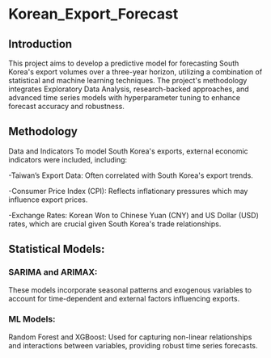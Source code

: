 # Korean_Export_Forecast


## Introduction
This project aims to develop a predictive model for forecasting South Korea's export volumes over a three-year horizon, utilizing a combination of statistical and machine learning techniques. The project's methodology integrates Exploratory Data Analysis, research-backed approaches, and advanced time series models with hyperparameter tuning to enhance forecast accuracy and robustness.

## Methodology
Data and Indicators
To model South Korea's exports, external economic indicators were included, including:

-Taiwan’s Export Data: Often correlated with South Korea's export trends.

-Consumer Price Index (CPI): Reflects inflationary pressures which may influence export prices.

-Exchange Rates: Korean Won to Chinese Yuan (CNY) and US Dollar (USD) rates, which are crucial given South Korea's trade relationships.

## Statistical Models:
### SARIMA and ARIMAX: 
These models incorporate seasonal patterns and exogenous variables to account for time-dependent and external factors influencing exports.

### ML Models:
Random Forest and XGBoost: Used for capturing non-linear relationships and interactions between variables, providing robust time series forecasts.
